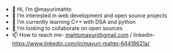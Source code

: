 - 👋 Hi, I’m @mayurimahto
- 👀 I’m interested in web development and open source projects
- 🌱 I’m currently learning C++ with DSA and python
- 💞️ I’m looking to collaborate on open sources
- 📫 How to reach me- mahtomayuri@gmail.com / linkedin-https://www.linkedin.com/in/mayuri-mahto-64418621a/

<!---
mayurimahto/mayurimahto is a ✨ special ✨ repository because its `README.md` (this file) appears on your GitHub profile.
You can click the Preview link to take a look at your changes.
--->
